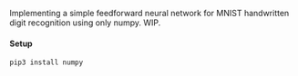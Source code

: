 Implementing a simple feedforward neural network for MNIST handwritten digit recognition using only numpy. WIP.

#### Setup
    pip3 install numpy
